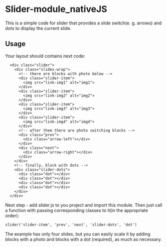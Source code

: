 # Slider-module_nativeJS
  This is a simple code for slider that provides a slide switch(e. g. arrows) and dots to display the current slide.
## Usage
  Your layout should contains next code:
```
  <div class="slider">
    <div class="slides-wrap">
      <!-- there are blocks with photo below -->
      <div class="slider-item">
        <img src="link-img1" alt="img1">
      </div>
      <div class="slider-item">
        <img src="link-img2" alt="img2">
      </div>
      <div class="slider-item">
        <img src="link-img3" alt="img3">
      </div>
      <div class="slider-item">
        <img src="link-img4" alt="img4">
      </div>
      <!-- after them there are photo switching blocks -->
      <div class="prev">
        <div class="arrow-left"></div>
      </div>
      <div class="next">
        <div class="arrow-right"></div>
      </div>
    </div>
    <!-- finally, block with dots -->
    <div class="slider-dots">
      <div class="dot"></div>
      <div class="dot"></div>
      <div class="dot"></div>
      <div class="dot"></div>
    </div>
  </div>
```
Next step - add slider.js to you project and import this module. Then just call a function with passing corresponding classes to it(in the appropriate order):
```
slider('slider-item', 'prev', 'next', 'slider-dots', 'dot')
```
The example has only four slides, but you can easily scale it by adding blocks with a photo and blocks with a dot (required), as much as necessary. 
